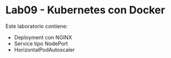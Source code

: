# Lab09 - Kubernetes con Docker

Este laboratorio contiene:
- Deployment con NGINX
- Service tipo NodePort
- HorizontalPodAutoscaler
